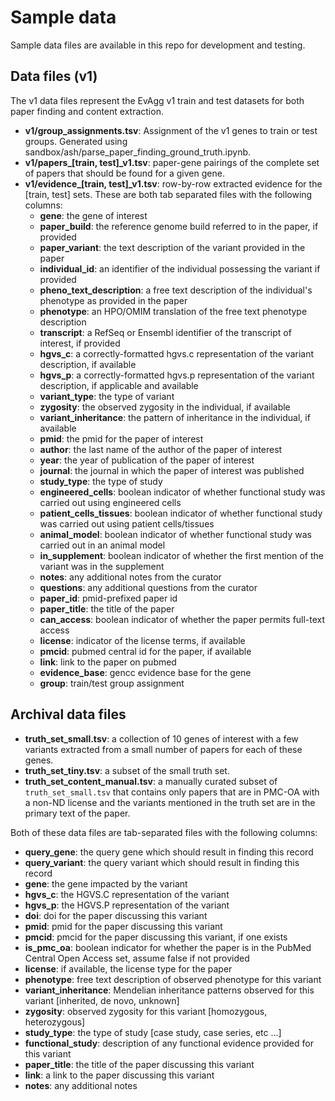 # Sample data

Sample data files are available in this repo for development and testing.

## Data files (v1)

The v1 data files represent the EvAgg v1 train and test datasets for both paper finding and content extraction.

- **v1/group_assignments.tsv**: Assignment of the v1 genes to train or test groups.
Generated using sandbox/ash/parse_paper_finding_ground_truth.ipynb.
- **v1/papers_[train, test]_v1.tsv**: paper-gene pairings of the complete set of papers that should be found for a given
gene.
- **v1/evidence_[train, test]_v1.tsv**: row-by-row extracted evidence for the [train, test] sets. These are both tab
separated files with the following columns:
  - **gene**: the gene of interest
  - **paper_build**: the reference genome build referred to in the paper, if provided
  - **paper_variant**: the text description of the variant provided in the paper
  - **individual_id**: an identifier of the individual possessing the variant if provided
  - **pheno_text_description**: a free text description of the individual's phenotype as provided in the paper
  - **phenotype**: an HPO/OMIM translation of the free text phenotype description
  - **transcript**: a RefSeq or Ensembl identifier of the transcript of interest, if provided
  - **hgvs_c**: a correctly-formatted hgvs.c representation of the variant description, if available
  - **hgvs_p**: a correctly-formatted hgvs.p representation of the variant description, if applicable and available
  - **variant_type**: the type of variant
  - **zygosity**: the observed zygosity in the individual, if available
  - **variant_inheritance**: the pattern of inheritance in the individual, if available
  - **pmid**: the pmid for the paper of interest
  - **author**: the last name of the author of the paper of interest
  - **year**: the year of publication of the paper of interest
  - **journal**: the journal in which the paper of interest was published
  - **study_type**: the type of study
  - **engineered_cells**: boolean indicator of whether functional study was carried out using engineered cells
  - **patient_cells_tissues**: boolean indicator of whether functional study was carried out using patient cells/tissues
  - **animal_model**: boolean indicator of whether functional study was carried out in an animal model
  - **in_supplement**: boolean indicator of whether the first mention of the variant was in the supplement
  - **notes**: any additional notes from the curator
  - **questions**: any additional questions from the curator
  - **paper_id**: pmid-prefixed paper id
  - **paper_title**: the title of the paper
  - **can_access**: boolean indicator of whether the paper permits full-text access
  - **license**: indicator of the license terms, if available
  - **pmcid**: pubmed central id for the paper, if available
  - **link**: link to the paper on pubmed
  - **evidence_base**: gencc evidence base for the gene
  - **group**: train/test group assignment

## Archival data files

- **truth_set_small.tsv**: a collection of 10 genes of interest with a few variants extracted from a small number of papers for each of these genes.
- **truth_set_tiny.tsv**: a subset of the small truth set.
- **truth_set_content_manual.tsv**: a manually curated subset of `truth_set_small.tsv` that contains only papers that are in PMC-OA with a non-ND license and the variants mentioned in the truth set are in the primary text of the paper.

Both of these data files are tab-separated files with the following columns:

- **query_gene**: the query gene which should result in finding this record
- **query_variant**: the query variant which should result in finding this record
- **gene**: the gene impacted by the variant
- **hgvs_c**: the HGVS.C representation of the variant
- **hgvs_p**: the HGVS.P representation of the variant
- **doi**: doi for the paper discussing this variant
- **pmid**: pmid for the paper discussing this variant
- **pmcid**: pmcid for the paper discussing this variant, if one exists
- **is_pmc_oa**: boolean indicator for whether the paper is in the PubMed Central Open Access set, assume false if not provided
- **license**: if available, the license type for the paper
- **phenotype**: free text description of observed phenotype for this variant
- **variant_inheritance**: Mendelian inheritance patterns observed for this variant [inherited, de novo, unknown]
- **zygosity**: observed zygosity for this variant [homozygous, heterozygous]
- **study_type**: the type of study [case study, case series, etc ...]
- **functional_study**: description of any functional evidence provided for this variant
- **paper_title**: the title of the paper discussing this variant
- **link**: a link to the paper discussing this variant
- **notes**: any additional notes
